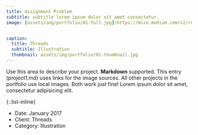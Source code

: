 ```yaml
---
title: Assignment Problem
subtitle: subtitle lorem ipsum dolor sit amet consectetur.
image: [assets/img/portfolio/01-full.jpg](https://miro.medium.com/v2/resize:fit:489/1*IA58_qRpb9Dm8GfBkPr8hg.png)


caption:
  title: Threads
  subtitle: Illustration
  thumbnail: assets/img/portfolio/01-thumbnail.jpg
---
```

Use this area to describe your project. **Markdown** supported. This entry (project1.md) uses links for the image sources. All other projects in the portfolio use local images. Both work just fine! Lorem ipsum dolor sit amet, consectetur adipisicing elit. 

{:.list-inline}
- Date: January 2017
- Client: Threads
- Category: Illustration

